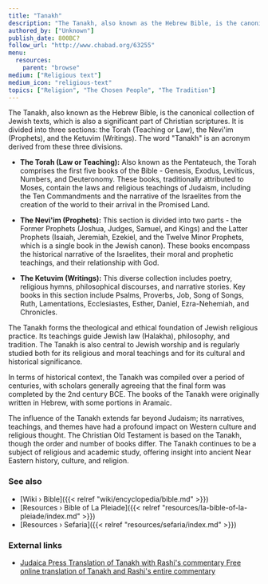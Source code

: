 ```yaml
---
title: "Tanakh"
description: "The Tanakh, also known as the Hebrew Bible, is the canonical collection of Jewish texts, which is also a significant part of Christian scriptures. It is divided into three sections: the Torah (Teaching or Law), the Nevi'im (Prophets), and the Ketuvim (Writings). The word Tanakh is an acronym derived from these three divisions."
authored_by: ["Unknown"]
publish_date: 800BC?
follow_url: "http://www.chabad.org/63255"
menu:
  resources:
    parent: "browse"
medium: ["Religious text"]
medium_icon: "religious-text"
topics: ["Religion", "The Chosen People", "The Tradition"]
---
```


The Tanakh, also known as the Hebrew Bible, is the canonical collection of Jewish texts, which is also a significant part of Christian scriptures. It is divided into three sections: the Torah (Teaching or Law), the Nevi'im (Prophets), and the Ketuvim (Writings). The word "Tanakh" is an acronym derived from these three divisions.

- **The Torah (Law or Teaching):** Also known as the Pentateuch, the Torah comprises the first five books of the Bible - Genesis, Exodus, Leviticus, Numbers, and Deuteronomy. These books, traditionally attributed to Moses, contain the laws and religious teachings of Judaism, including the Ten Commandments and the narrative of the Israelites from the creation of the world to their arrival in the Promised Land.

- **The Nevi'im (Prophets):** This section is divided into two parts - the Former Prophets (Joshua, Judges, Samuel, and Kings) and the Latter Prophets (Isaiah, Jeremiah, Ezekiel, and the Twelve Minor Prophets, which is a single book in the Jewish canon). These books encompass the historical narrative of the Israelites, their moral and prophetic teachings, and their relationship with God.

- **The Ketuvim (Writings):** This diverse collection includes poetry, religious hymns, philosophical discourses, and narrative stories. Key books in this section include Psalms, Proverbs, Job, Song of Songs, Ruth, Lamentations, Ecclesiastes, Esther, Daniel, Ezra-Nehemiah, and Chronicles.

The Tanakh forms the theological and ethical foundation of Jewish religious practice. Its teachings guide Jewish law (Halakha), philosophy, and tradition. The Tanakh is also central to Jewish worship and is regularly studied both for its religious and moral teachings and for its cultural and historical significance.

In terms of historical context, the Tanakh was compiled over a period of centuries, with scholars generally agreeing that the final form was completed by the 2nd century BCE. The books of the Tanakh were originally written in Hebrew, with some portions in Aramaic.

The influence of the Tanakh extends far beyond Judaism; its narratives, teachings, and themes have had a profound impact on Western culture and religious thought. The Christian Old Testament is based on the Tanakh, though the order and number of books differ. The Tanakh continues to be a subject of religious and academic study, offering insight into ancient Near Eastern history, culture, and religion.

### See also

- [Wiki › Bible]({{< relref "wiki/encyclopedia/bible.md" >}})
- [Resources › Bible of La Pleiade]({{< relref "resources/la-bible-of-la-pleiade/index.md" >}})
- [Resources › Sefaria]({{< relref "resources/sefaria/index.md" >}})

### External links

- [Judaica Press Translation of Tanakh with Rashi\'s commentary Free online translation of Tanakh and Rashi\'s entire commentary](http://www.chabad.org/63255)
